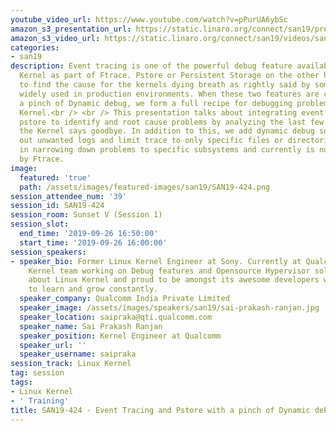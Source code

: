 ```yaml
---
youtube_video_url: https://www.youtube.com/watch?v=pPurUA6ybSc
amazon_s3_presentation_url: https://static.linaro.org/connect/san19/presentations/san19-424.pdf
amazon_s3_video_url: https://static.linaro.org/connect/san19/videos/san19-424.mp4
categories:
- san19
description: Event tracing is one of the powerful debug feature available in Linux
  Kernel as part of Ftrace. Pstore or Persistent Storage on the other hand is a boon
  to find the cause for the kernels dying breath as rightly said by someone and is
  widely used in production environments. When these two features are combined with
  a pinch of Dynamic debug, we form a full recipe for debugging problems in Linux
  Kernel.<br /> <br /> This presentation talks about integrating event tracing with
  pstore to identify and root cause problems by analyzing the last few events before
  the Kernel says goodbye. In addition to this, we add dynamic debug support to filter
  out unwanted logs and limit trace to only specific files or directories which help
  in narrowing down problems to specific subsystems and currently is not supported
  by Ftrace.
image:
  featured: 'true'
  path: /assets/images/featured-images/san19/SAN19-424.png
session_attendee_num: '39'
session_id: SAN19-424
session_room: Sunset V (Session 1)
session_slot:
  end_time: '2019-09-26 16:50:00'
  start_time: '2019-09-26 16:00:00'
session_speakers:
- speaker_bio: Former Linux Kernel Engineer at Sony. Currently at Qualcomm Upstream
    Kernel team working on Debug features and Opensource Hypervisor solution. Passionate
    about Linux Kernel and proud to be amongst its awesome developers where you get
    to learn and grow constantly.
  speaker_company: Qualcomm India Private Limited
  speaker_image: /assets/images/speakers/san19/sai-prakash-ranjan.jpg
  speaker_location: saipraka@qti.qualcomm.com
  speaker_name: Sai Prakash Ranjan
  speaker_position: Kernel Engineer at Qualcomm
  speaker_url: ''
  speaker_username: saipraka
session_track: Linux Kernel
tag: session
tags:
- Linux Kernel
- ' Training'
title: SAN19-424 - Event Tracing and Pstore with a pinch of Dynamic debug
---
```

